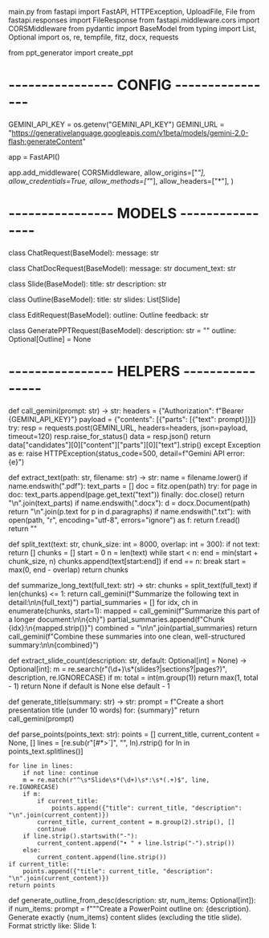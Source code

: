 main.py
from fastapi import FastAPI, HTTPException, UploadFile, File
from fastapi.responses import FileResponse
from fastapi.middleware.cors import CORSMiddleware
from pydantic import BaseModel
from typing import List, Optional
import os, re, tempfile, fitz, docx, requests

from ppt_generator import create_ppt

# ---------------- CONFIG ----------------
GEMINI_API_KEY = os.getenv("GEMINI_API_KEY")
GEMINI_URL = "https://generativelanguage.googleapis.com/v1beta/models/gemini-2.0-flash:generateContent"

app = FastAPI()

app.add_middleware(
    CORSMiddleware,
    allow_origins=["*"],
    allow_credentials=True,
    allow_methods=["*"],
    allow_headers=["*"],
)

# ---------------- MODELS ----------------
class ChatRequest(BaseModel):
    message: str

class ChatDocRequest(BaseModel):
    message: str
    document_text: str

class Slide(BaseModel):
    title: str
    description: str

class Outline(BaseModel):
    title: str
    slides: List[Slide]

class EditRequest(BaseModel):
    outline: Outline
    feedback: str

class GeneratePPTRequest(BaseModel):
    description: str = ""
    outline: Optional[Outline] = None


# ---------------- HELPERS ----------------
def call_gemini(prompt: str) -> str:
    headers = {"Authorization": f"Bearer {GEMINI_API_KEY}"}
    payload = {"contents": [{"parts": [{"text": prompt}]}]}
    try:
        resp = requests.post(GEMINI_URL, headers=headers, json=payload, timeout=120)
        resp.raise_for_status()
        data = resp.json()
        return data["candidates"][0]["content"]["parts"][0]["text"].strip()
    except Exception as e:
        raise HTTPException(status_code=500, detail=f"Gemini API error: {e}")

def extract_text(path: str, filename: str) -> str:
    name = filename.lower()
    if name.endswith(".pdf"):
        text_parts = []
        doc = fitz.open(path)
        try:
            for page in doc:
                text_parts.append(page.get_text("text"))
        finally:
            doc.close()
        return "\n".join(text_parts)
    if name.endswith(".docx"):
        d = docx.Document(path)
        return "\n".join(p.text for p in d.paragraphs)
    if name.endswith(".txt"):
        with open(path, "r", encoding="utf-8", errors="ignore") as f:
            return f.read()
    return ""

def split_text(text: str, chunk_size: int = 8000, overlap: int = 300):
    if not text:
        return []
    chunks = []
    start = 0
    n = len(text)
    while start < n:
        end = min(start + chunk_size, n)
        chunks.append(text[start:end])
        if end == n:
            break
        start = max(0, end - overlap)
    return chunks

def summarize_long_text(full_text: str) -> str:
    chunks = split_text(full_text)
    if len(chunks) <= 1:
        return call_gemini(f"Summarize the following text in detail:\n\n{full_text}")
    partial_summaries = []
    for idx, ch in enumerate(chunks, start=1):
        mapped = call_gemini(f"Summarize this part of a longer document:\n\n{ch}")
        partial_summaries.append(f"Chunk {idx}:\n{mapped.strip()}")
    combined = "\n\n".join(partial_summaries)
    return call_gemini(f"Combine these summaries into one clean, well-structured summary:\n\n{combined}")

def extract_slide_count(description: str, default: Optional[int] = None) -> Optional[int]:
    m = re.search(r"(\d+)\s*(slides?|sections?|pages?)", description, re.IGNORECASE)
    if m:
        total = int(m.group(1))
        return max(1, total - 1)
    return None if default is None else default - 1

def generate_title(summary: str) -> str:
    prompt = f"Create a short presentation title (under 10 words) for: {summary}"
    return call_gemini(prompt)

def parse_points(points_text: str):
    points = []
    current_title, current_content = None, []
    lines = [re.sub(r"[#*>`]", "", ln).rstrip() for ln in points_text.splitlines()]

    for line in lines:
        if not line: continue
        m = re.match(r"^\s*Slide\s*(\d+)\s*:\s*(.+)$", line, re.IGNORECASE)
        if m:
            if current_title:
                points.append({"title": current_title, "description": "\n".join(current_content)})
            current_title, current_content = m.group(2).strip(), []
            continue
        if line.strip().startswith("-"):
            current_content.append("• " + line.lstrip("-").strip())
        else:
            current_content.append(line.strip())
    if current_title:
        points.append({"title": current_title, "description": "\n".join(current_content)})
    return points

def generate_outline_from_desc(description: str, num_items: Optional[int]):
    if num_items:
        prompt = f"""Create a PowerPoint outline on: {description}.
Generate exactly {num_items} content slides (excluding the title slide).
Format strictly like:
Slide 1: <Title>
- Bullet
- Bullet
"""
    else:
        prompt = f"""Create a PowerPoint outline on: {description}.
Pick the most appropriate number of content slides (excluding the title slide).
Format strictly like:
Slide 1: <Title>
- Bullet
- Bullet
"""
    points_text = call_gemini(prompt)
    return parse_points(points_text)


# ---------------- ROUTES ----------------
@app.post("/chat")
def chat(req: ChatRequest):
    reply = call_gemini(req.message)
    return {"response": reply}

@app.post("/upload/")
async def upload(file: UploadFile = File(...)):
    with tempfile.NamedTemporaryFile(delete=False) as tmp:
        tmp.write(await file.read())
        tmp_path = tmp.name
    try:
        text = extract_text(tmp_path, file.filename)
    finally:
        os.remove(tmp_path)
    if not text.strip():
        raise HTTPException(status_code=400, detail="Unsupported or empty file.")
    try:
        summary = summarize_long_text(text)
        title = generate_title(summary) or os.path.splitext(file.filename)[0]
        return {
            "filename": file.filename,
            "chars": len(text),
            "chunks": len(split_text(text)),
            "title": title,
            "summary": summary,
        }
    except Exception as e:
        raise HTTPException(status_code=502, detail=f"Summarization failed: {e}")

@app.post("/chat-doc")
def chat_with_doc(req: ChatDocRequest):
    prompt = f"""
    You are an assistant answering based only on the provided document.
    Document:
    {req.document_text}

    Question:
    {req.message}

    Answer clearly and concisely using only the document content.
    """
    try:
        reply = call_gemini(prompt)
        return {"response": reply}
    except Exception as e:
        raise HTTPException(status_code=500, detail=f"Chat-with-doc failed: {e}")

@app.post("/generate-ppt-outline")
def generate_ppt_outline(request: GeneratePPTRequest):
    title = generate_title(request.description)
    num_content_slides = extract_slide_count(request.description, default=None)
    points = generate_outline_from_desc(request.description, num_content_slides)
    return {"title": title, "slides": points}

@app.post("/generate-ppt")
def generate_ppt(req: GeneratePPTRequest):
    if req.outline:
        title = req.outline.title or "Presentation"
        points = [{"title": s.title, "description": s.description} for s in req.outline.slides]
    else:
        title = generate_title(req.description)
        num_content_slides = extract_slide_count(req.description, default=None)
        points = generate_outline_from_desc(req.description, num_content_slides)

    output_dir = os.path.join(os.path.dirname(__file__), "generated_files")
    os.makedirs(output_dir, exist_ok=True)
    filename = os.path.join(output_dir, f"{re.sub(r'[^A-Za-z0-9_.-]', '_', title)}.pptx")

    create_ppt(title, points, filename=filename)

    return FileResponse(filename,
        media_type="application/vnd.openxmlformats-officedocument.presentationml.presentation",
        filename=os.path.basename(filename)
    )

@app.post("/edit-ppt-outline")
def edit_ppt_outline(req: EditRequest):
    outline_text = "\n".join(
        [f"Slide {i+1}: {s.title}\n{s.description}" for i, s in enumerate(req.outline.slides)]
    )
    prompt = f"""
    Improve this PPT outline based on feedback.

    Current Outline:
    Title: {req.outline.title}
    {outline_text}

    Feedback:
    {req.feedback}

    Return strictly in this format:
    Slide 1: <Title>
    - Bullet
    - Bullet
    """
    updated_points = parse_points(call_gemini(prompt))
    return {"title": req.outline.title, "slides": updated_points}

@app.get("/health")
def health():
    return {"status": "ok", "text_model": "gemini-2.0-flash"}

app.py
import copy
import requests
import streamlit as st

BACKEND_URL = "http://127.0.0.1:8000"

st.set_page_config(page_title="AI PPT Generator", layout="wide")
st.title("💡 Chatbot (PPT Generator)")

# ---------------- STATE ----------------
if "messages" not in st.session_state: st.session_state.messages = []
if "outline_chat" not in st.session_state: st.session_state.outline_chat = None
if "generated_files" not in st.session_state: st.session_state.generated_files = []
if "summary_text" not in st.session_state: st.session_state.summary_text = None
if "summary_title" not in st.session_state: st.session_state.summary_title = None
if "doc_chat_history" not in st.session_state: st.session_state.doc_chat_history = []
if "outline_from_summary" not in st.session_state: st.session_state.outline_from_summary = None


# ---------------- CHAT HISTORY ----------------
for role, content in st.session_state.messages:
    with st.chat_message(role):
        st.markdown(content)

# ---------------- PAST GENERATED FILES ----------------
for i, file_info in enumerate(st.session_state.generated_files):
    with st.chat_message("assistant"):
        st.markdown("✅ PPT generated earlier!")
        st.download_button(
            "⬇️ Download PPT",
            data=file_info["content"],
            file_name=file_info["filename"],
            mime="application/vnd.openxmlformats-officedocument.presentationml.presentation",
            key=f"past_download_ppt_{i}"
        )

# ---------------- GENERAL CHAT ----------------
if prompt := st.chat_input("Type a message or ask for a PPT..."):
    st.session_state.messages.append(("user", prompt))
    text = prompt.lower()

    try:
        if "ppt" in text or "presentation" in text or "slides" in text:
            with st.spinner("Generating PPT outline..."):
                resp = requests.post(f"{BACKEND_URL}/generate-ppt-outline", json={"description": prompt}, timeout=120)
                if resp.status_code == 200:
                    st.session_state.outline_chat = resp.json()
                    st.session_state.messages.append(("assistant", "✅ PPT outline generated! Preview below."))
                else:
                    st.session_state.messages.append(("assistant", f"❌ PPT outline failed: {resp.text}"))
        else:
            resp = requests.post(f"{BACKEND_URL}/chat", json={"message": prompt}, timeout=60)
            bot_reply = resp.json().get("response", "⚠️ Error")
            st.session_state.messages.append(("assistant", bot_reply))

    except Exception as e:
        st.session_state.messages.append(("assistant", f"⚠️ Backend error: {e}"))

    st.rerun()


# ---------------- OUTLINE PREVIEW + ACTIONS ----------------
if st.session_state.outline_chat:
    outline = st.session_state.outline_chat
    st.subheader(f"📝 Preview Outline: {outline.get('title','Untitled')}")

    for idx, slide in enumerate(outline.get("slides", []), start=1):
        with st.expander(f"Slide {idx}: {slide['title']}", expanded=False):
            st.markdown(slide["description"].replace("\n", "\n\n"))

    new_title = st.text_input("📌 Edit Title", value=outline.get("title", "Untitled"))
    feedback_box = st.text_area("✏️ Feedback for outline (optional):")

    col1, col2 = st.columns(2)

    with col1:
        if st.button("🔄 Apply Feedback"):
            with st.spinner("Updating outline..."):
                edit_payload = {"outline": outline, "feedback": feedback_box}
                resp = requests.post(f"{BACKEND_URL}/edit-ppt-outline", json=edit_payload, timeout=120)
                if resp.status_code == 200:
                    updated_outline = resp.json()
                    updated_outline["title"] = new_title.strip()
                    st.session_state.outline_chat = updated_outline
                    st.success("✅ Outline updated!")
                    st.rerun()
                else:
                    st.error(f"❌ Edit failed: {resp.text}")

    with col2:
        if st.button("✅ Generate PPT"):
            with st.spinner("Generating PPT..."):
                outline_to_send = copy.deepcopy(outline)
                outline_to_send["title"] = new_title.strip()
                resp = requests.post(f"{BACKEND_URL}/generate-ppt", json={"outline": outline_to_send}, timeout=180)
                if resp.status_code == 200:
                    filename = resp.headers.get("content-disposition","").split("filename=")[-1].strip('"') or "presentation.pptx"
                    st.success("✅ PPT generated successfully!")
                    st.download_button(
                        "⬇️ Download PPT",
                        data=resp.content,
                        file_name=filename,
                        mime="application/vnd.openxmlformats-officedocument.presentationml.presentation"
                    )
                    st.session_state.generated_files.append({
                        "type": "ppt",
                        "filename": filename,
                        "content": resp.content,
                    })
                    st.session_state.outline_chat = None
                else:
                    st.error(f"❌ Generation failed: {resp.text}")


# ---------------- DOC UPLOAD SECTION ----------------
uploaded_file = st.file_uploader("📂 Upload a document", type=["pdf", "docx", "txt"])

if uploaded_file is not None:
    with st.spinner("Processing uploaded file..."):
        files = {"file": (uploaded_file.name, uploaded_file.getvalue(), uploaded_file.type or "application/octet-stream")}
        try:
            res = requests.post(f"{BACKEND_URL}/upload/", files=files, timeout=180)
        except Exception as e:
            st.error(f"❌ Summarizer backend error: {e}")
            res = None

    if res and res.status_code == 200:
        data = res.json()
        st.session_state.summary_text = data.get("summary", "")
        st.session_state.summary_title = data.get("title", "Summary")
        st.success(f"✅ Document uploaded! Suggested Title: **{st.session_state.summary_title}**. You can now chat with it.")


# ---------------- CHAT WITH DOCUMENT ----------------
if st.session_state.summary_text:
    st.markdown("💬 **Chat with your uploaded document**")

    for role, content in st.session_state.doc_chat_history:
        with st.chat_message(role):
            st.markdown(content)

    if doc_prompt := st.chat_input("Ask a question about the uploaded document..."):
        st.session_state.doc_chat_history.append(("user", doc_prompt))
        text = doc_prompt.lower()

        try:
            if "ppt" in text or "presentation" in text or "slides" in text:
                with st.spinner("Generating PPT outline from document..."):
                    resp = requests.post(
                        f"{BACKEND_URL}/generate-ppt-outline",
                        json={"description": st.session_state.summary_text + "\n\n" + doc_prompt},
                        timeout=180,
                    )
                    if resp.status_code == 200:
                        outline_data = resp.json()
                        outline_data["title"] = st.session_state.summary_title
                        st.session_state.outline_from_summary = outline_data
                        st.session_state.doc_chat_history.append(("assistant", "✅ Generated PPT outline from document. Preview below."))
                    else:
                        st.session_state.doc_chat_history.append(("assistant", f"❌ PPT outline failed: {resp.text}"))
            else:
                resp = requests.post(
                    f"{BACKEND_URL}/chat-doc",
                    json={"message": doc_prompt, "document_text": st.session_state.summary_text},
                    timeout=120,
                )
                if resp.status_code == 200:
                    answer = resp.json().get("response", "⚠️ No answer")
                else:
                    answer = f"❌ Error: {resp.status_code} — {resp.text}"
                st.session_state.doc_chat_history.append(("assistant", answer))

        except Exception as e:
            st.session_state.doc_chat_history.append(("assistant", f"⚠️ Backend error: {e}"))

        st.rerun()


# ---------------- OUTLINE FROM UPLOAD ----------------
if st.session_state.outline_from_summary:
    outline_preview = st.session_state.outline_from_summary
    st.subheader(f"📝 Preview Outline from Document: {outline_preview.get('title','Untitled')}")

    for idx, slide in enumerate(outline_preview.get("slides", []), start=1):
        with st.expander(f"Slide {idx}: {slide['title']}", expanded=False):
            st.markdown(slide["description"].replace("\n", "\n\n"))

    new_title_upload = st.text_input("📌 Edit Title (Upload Flow)", value=outline_preview.get("title", "Untitled"))
    feedback_box = st.text_area("✏️ Feedback for outline (optional):")

    col1, col2 = st.columns(2)

    with col1:
        if st.button("🔄 Apply Feedback (Upload Flow)"):
            with st.spinner("Applying feedback..."):
                edit_payload = {"outline": outline_preview, "feedback": feedback_box}
                edit_resp = requests.post(f"{BACKEND_URL}/edit-ppt-outline", json=edit_payload, timeout=120)
                if edit_resp.status_code == 200:
                    updated_outline = edit_resp.json()
                    updated_outline["title"] = new_title_upload.strip()
                    st.session_state.outline_from_summary = updated_outline
                    st.success("✅ Outline updated")
                else:
                    st.error(f"❌ Edit failed: {edit_resp.status_code} — {edit_resp.text}")

    with col2:
        if st.button("✅ Generate PPT (Upload Flow)"):
            with st.spinner("Generating PPT..."):
                outline_to_send = copy.deepcopy(outline_preview)
                outline_to_send["title"] = new_title_upload.strip()
                file_resp = requests.post(f"{BACKEND_URL}/generate-ppt", json={"outline": outline_to_send}, timeout=180)
                if file_resp.status_code == 200:
                    filename = file_resp.headers.get("content-disposition","").split("filename=")[-1].strip('"') or "presentation.pptx"
                    st.success("✅ PPT generated successfully!")
                    st.download_button(
                        "⬇️ Download PPT",
                        data=file_resp.content,
                        file_name=filename,
                        mime="application/vnd.openxmlformats-officedocument.presentationml.presentation",
                        key=f"download_upload_ppt_{filename}"
                    )
                    st.session_state.generated_files.append({
                        "type": "ppt",
                        "filename": filename,
                        "content": file_resp.content,
                    })
                else:
                    st.error(f"❌ Generation failed: {file_resp.status_code} — {file_resp.text}")


ppt_generator.py
from pptx import Presentation
from pptx.util import Inches, Pt
from pptx.dml.color import RGBColor


def create_ppt(title: str, slides: list, filename: str, branding: dict = None):
    """
    Generate a PowerPoint file styled similar to Dr. Reddy's corporate presentations.
    """

    prs = Presentation()

    # Default branding
    if branding is None:
        branding = {
            "primary_color": (83, 27, 147),      # Dr. Reddy’s purple
            "accent_color": (255, 102, 0),       # Orange accent
            "font_name": "Calibri",
            "logo_path": None,
            "title_font_size": Pt(44),
            "heading_font_size": Pt(28),
            "body_font_size": Pt(18),
        }

    # ---- Title Slide ----
    title_slide_layout = prs.slide_layouts[0]
    slide0 = prs.slides.add_slide(title_slide_layout)
    title_shape = slide0.shapes.title
    subtitle_shape = slide0.placeholders[1]

    title_shape.text = title
    tpara = title_shape.text_frame.paragraphs[0]
    tpara.font.size = branding["title_font_size"]
    tpara.font.bold = True
    tpara.font.color.rgb = RGBColor(*branding["primary_color"])
    tpara.font.name = branding["font_name"]

    subtitle_shape.text = "Corporate Presentation"
    spara = subtitle_shape.text_frame.paragraphs[0]
    spara.font.size = Pt(20)
    spara.font.color.rgb = RGBColor(100, 100, 100)

    if branding.get("logo_path"):
        try:
            left = prs.slide_width - Inches(2)
            top = Inches(0.3)
            height = Inches(1)
            slide0.shapes.add_picture(branding["logo_path"], left, top, height=height)
        except Exception as e:
            print(f"⚠️ Could not add logo: {e}")

    # ---- Content Slides ----
    content_layout = prs.slide_layouts[1]

    for s in slides:
        slide = prs.slides.add_slide(content_layout)

        # Title
        title_sh = slide.shapes.title
        title_sh.text = s["title"]
        para = title_sh.text_frame.paragraphs[0]
        para.font.size = branding["heading_font_size"]
        para.font.bold = True
        para.font.color.rgb = RGBColor(*branding["primary_color"])
        para.font.name = branding["font_name"]

        # Body
        content_sh = slide.shapes.placeholders[1]
        content_tf = content_sh.text_frame
        content_tf.clear()

        for line in s["description"].split("\n"):
            stripped = line.strip()
            if not stripped:
                continue
            p = content_tf.add_paragraph()
            p.text = stripped
            p.font.size = branding["body_font_size"]
            p.font.color.rgb = RGBColor(60, 60, 60)
            p.font.name = branding["font_name"]
            p.level = 0

    # ---- Footer with slide numbers ----
    for i, slide in enumerate(prs.slides):
        left = prs.slide_width - Inches(1)
        top = prs.slide_height - Inches(0.5)
        txBox = slide.shapes.add_textbox(left, top, Inches(1), Inches(0.3))
        tf = txBox.text_frame
        p = tf.paragraphs[0]
        p.text = str(i)
        p.font.size = Pt(12)
        p.font.color.rgb = RGBColor(150, 150, 150)
        p.font.name = branding["font_name"]

    prs.save(filename)
    return filename









